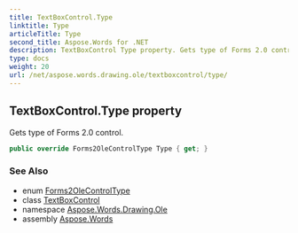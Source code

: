 ```yaml
---
title: TextBoxControl.Type
linktitle: Type
articleTitle: Type
second_title: Aspose.Words for .NET
description: TextBoxControl Type property. Gets type of Forms 2.0 control in C#.
type: docs
weight: 20
url: /net/aspose.words.drawing.ole/textboxcontrol/type/
---
```

## TextBoxControl.Type property

Gets type of Forms 2.0 control.

```csharp
public override Forms2OleControlType Type { get; }
```

### See Also

* enum [Forms2OleControlType](../../forms2olecontroltype/)
* class [TextBoxControl](../)
* namespace [Aspose.Words.Drawing.Ole](../../../aspose.words.drawing.ole/)
* assembly [Aspose.Words](../../../)
